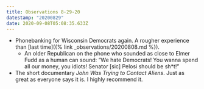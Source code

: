 ```yaml
---
title: Observations 8-29-20
datestamp: "20200829"
date: 2020-09-08T05:08:35.633Z
---
```

- Phonebanking for Wisconsin Democrats again. A rougher experience than [last time]({% link _observations/20200808.md %}).
	- An older Republican on the phone who sounded as close to Elmer Fudd as a human can sound: “We hate Democrats! You wanna spend all our money, you idiots! Senator \[sic] Pelosi should be sh\*t!”
- The short documentary *John Was Trying to Contact Aliens*. Just as great as everyone says it is. I highly recommend it.